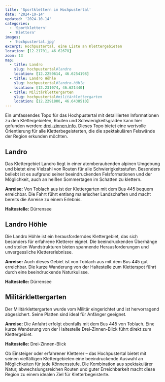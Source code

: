 ```yaml
---
title: 'Sportklettern im Hochpustertal'
date: '2024-10-14'
updated: '2024-10-14'
categories:
  - 'Sportklettern'
  - 'Klettern'
images: 
  - 'hochpustertal.jpg'
excerpt: Hochpustertal, eine Liste an Klettergebieten 
location: [12.21701, 46.62678]
zoom: 13
map:
  - title: Landro
    slug: hochpustertal#landro
    location: [12.2250614, 46.6254198]
  - title: Landro Höhle
    slug: hochpustertal#landro-höhle
    location: [12.231074, 46.621440]
  - title: Militärklettergarten
    slug: hochpustertal#militärklettergarten
    location: [12.2291800, 46.6438510]
---
```


Ein umfassendes Topo für das Hochpustertal mit detaillierten Informationen zu den Klettergebieten, Routen und Schwierigkeitsgraden kann hier gefunden werden: [drei-zinnen.info](https://www.drei-zinnen.info/media/a5ca3153-0af6-4c70-a1cd-49e6d9c2c1c1/broschure-klettergaerten-definitiv.pdf). Dieses Topo bietet eine wertvolle Orientierung für alle Kletterbegeisterten, die die spektakulären Felswände der Region erkunden möchten.

## Landro

Das Klettergebiet Landro liegt in einer atemberaubenden alpinen Umgebung und bietet eine Vielzahl von Routen für alle Schwierigkeitsstufen. Besonders beliebt ist es aufgrund seiner beeindruckenden Felsformationen und der Möglichkeit, auch an heißen Sommertagen im Schatten zu klettern.

**Anreise:** Von Toblach aus ist der Klettergarten mit dem Bus 445 bequem erreichbar. Die Fahrt führt entlang malerischer Landschaften und macht bereits die Anreise zu einem Erlebnis.

**Haltestelle:** Dürrensee

## Landro Höhle

Die Landro Höhle ist ein herausforderndes Klettergebiet, das sich besonders für erfahrene Kletterer eignet. Die beeindruckenden Überhänge und steilen Wandstrukturen bieten spannende Herausforderungen und unvergessliche Klettererlebnisse.

**Anreise:** Auch dieses Gebiet ist von Toblach aus mit dem Bus 445 gut erreichbar. Die kurze Wanderung von der Haltestelle zum Kletterspot führt durch eine beeindruckende Naturkulisse.

**Haltestelle:** Dürrensee

## Militärklettergarten

Der Militärklettergarten wurde vom Militär eingerichtet und ist hervorragend abgesichert. Seine Platten sind ideal für Anfänger geeignet.

**Anreise:** Die Anfahrt erfolgt ebenfalls mit dem Bus 445 von Toblach. Eine kurze Wanderung von der Haltestelle Drei-Zinnen-Blick führt direkt zum Klettergebiet.

**Haltestelle:** Drei-Zinnen-Blick

Ob Einsteiger oder erfahrener Kletterer – das Hochpustertal bietet mit seinen vielfältigen Klettergebieten eine beeindruckende Auswahl an Möglichkeiten für jede Könnensstufe. Die Kombination aus spektakulärer Natur, abwechslungsreichen Routen und guter Erreichbarkeit macht diese Region zu einem idealen Ziel für Kletterbegeisterte.